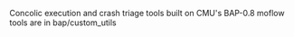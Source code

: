 Concolic execution and crash triage tools built on CMU's BAP-0.8
moflow tools are in bap/custom_utils
